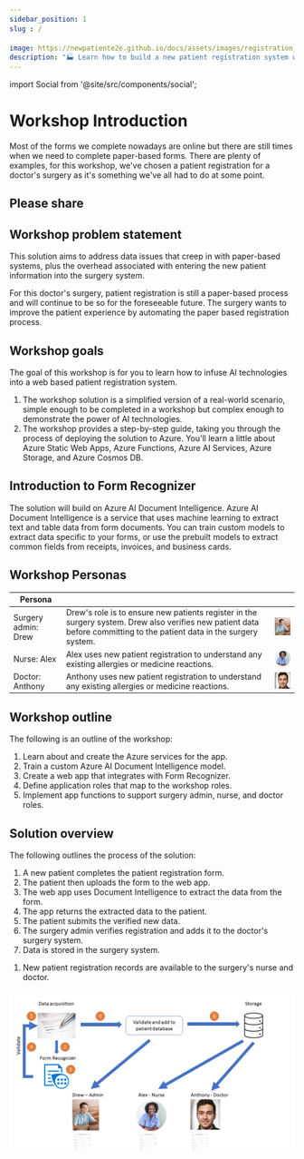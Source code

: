 ```yaml
---
sidebar_position: 1
slug : /

image: https://newpatiente2e.github.io/docs/assets/images/registration_process-43dca5d4795ea05a0b16a2046696e41e.png
description: "🏭 Learn how to build a new patient registration system using Azure AI Document Intelligence"
---
```


import Social from '@site/src/components/social';

# Workshop Introduction

Most of the forms we complete nowadays are online but there are still times when we need to complete paper-based forms. There are plenty of examples, for this workshop, we've chosen a patient registration for a doctor's surgery as it's something we've all had to do at some point.

## Please share

<Social
    page_url="https://aka.ms/PatientRegistration"
    image_url="https://newpatiente2e.github.io/docs/assets/images/registration_process-43dca5d4795ea05a0b16a2046696e41e.png"
    title="New Patient Azure AI Document Intelligence Workshop"
    description= "🏭 Learn how to build a new patient registration system using Azure AI Document Intelligence @dglover"
    hashtags="AzureFormRecognizer"
    hashtag=""
/>

## Workshop problem statement

This solution aims to address data issues that creep in with paper-based systems, plus the overhead associated with entering the new patient information into the surgery system.

For this doctor's surgery, patient registration is still a paper-based process and will continue to be so for the foreseeable future. The surgery wants to improve the patient experience by automating the paper based registration process.

## Workshop goals

The goal of this workshop is for you to learn how to infuse AI technologies into a web based patient registration system.

1. The workshop solution is a simplified version of a real-world scenario, simple enough to be completed in a workshop but complex enough to demonstrate the power of AI technologies.
1. The workshop provides a step-by-step guide, taking you through the process of deploying the solution to Azure. You'll learn a little about Azure Static Web Apps, Azure Functions, Azure AI Services, Azure Storage, and Azure Cosmos DB.

## Introduction to Form Recognizer

The solution will build on Azure AI Document Intelligence. Azure AI Document Intelligence is a service that uses machine learning to extract text and table data from form documents. You can train custom models to extract data specific to your forms, or use the prebuilt models to extract common fields from receipts, invoices, and business cards.

## Workshop Personas

|  Persona |   | |
|---|---|---|
| Surgery admin: Drew |  Drew's role is to ensure new patients register in the surgery system. Drew also verifies new patient data before committing to the patient data in the surgery system. | ![The image shows the picture of an admin](../static/img/drew.png) |
| Nurse: Alex | Alex uses new patient registration to understand any existing allergies or medicine reactions. | ![The image shows the picture of a nurse](../static/img/alex.png) |
| Doctor: Anthony |  Anthony uses new patient registration to understand any existing allergies or medicine reactions. | ![The image shows the photo of a doctor](../static/img/anthony.jpg) |

## Workshop outline

The following is an outline of the workshop:

1. Learn about and create the Azure services for the app.
1. Train a custom Azure AI Document Intelligence model.
1. Create a web app that integrates with Form Recognizer.
1. Define application roles that map to the workshop roles.
1. Implement app functions to support surgery admin, nurse, and doctor roles.

## Solution overview

The following outlines the process of the solution:

1. A new patient completes the patient registration form.
1. The patient then uploads the form to the web app.
1. The web app uses Document Intelligence to extract the data from the form.
1. The app returns the extracted data to the patient.
1. The patient submits the verified new data.
1. The surgery admin verifies registration and adds it to the doctor's surgery system.
1. Data is stored in the surgery system.
<!-- 1. Document data is analyzed and translated. -->
1. New patient registration records are available to the surgery's nurse and doctor.

![The image shows the registration process](../static/img/registration_process.png)

<!-- ## Architecture

![The image shows the architecture of the solution](../static/img/architecture.png) -->

